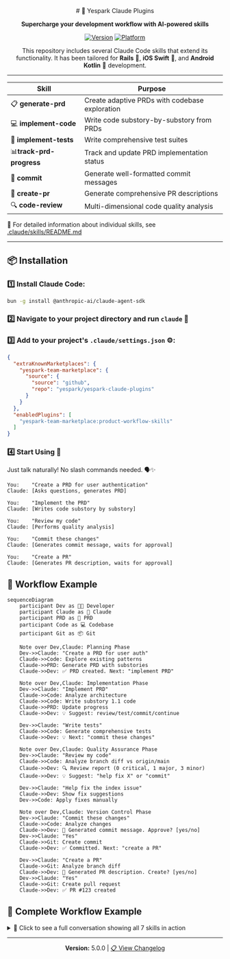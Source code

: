 <div align="center">
  # 🚀 Yespark Claude Plugins

  **Supercharge your development workflow with AI-powered skills**

  [![Version](https://img.shields.io/badge/version-5.0.0-blue.svg)](CHANGELOG.md)
  [![Platform](https://img.shields.io/badge/platform-Rails%20%7C%20iOS%20%7C%20Android-green.svg)](.claude/skills/README.md)

  This repository includes several Claude Code skills that extend its functionality. It has been tailored for **Rails** 💎, **iOS Swift** 🍎, and **Android Kotlin** 🤖 development.
</div>

---

| Skill | Purpose |
|-------|---------|
| 📋 **generate-prd** | Create adaptive PRDs with codebase exploration |
| 💻 **implement-code** | Write code substory-by-substory from PRDs |
| 🧪 **implement-tests** | Write comprehensive test suites |
| 📊**track-prd-progress** | Track and update PRD implementation status |
| 💾 **commit** | Generate well-formatted commit messages |
| 🚀 **create-pr** | Generate comprehensive PR descriptions |
| 🔍 **code-review** | Multi-dimensional code quality analysis |

📖 For detailed information about individual skills, see [.claude/skills/README.md](.claude/skills/README.md)

---

## 📦 Installation

### 1️⃣ Install Claude Code:

```sh
bun -g install @anthropic-ai/claude-agent-sdk
```

### 2️⃣ Navigate to your project directory and run `claude` 🎯

### 3️⃣ Add to your project's `.claude/settings.json` ⚙️:

```json
{
  "extraKnownMarketplaces": {
    "yespark-team-marketplace": {
      "source": {
        "source": "github",
        "repo": "yespark/yespark-claude-plugins"
      }
    }
  },
  "enabledPlugins": [
    "yespark-team-marketplace:product-workflow-skills"
  ]
}
```

### 4️⃣ Start Using 🎉

Just talk naturally! No slash commands needed. 🗣️✨

```
You:    "Create a PRD for user authentication"
Claude: [Asks questions, generates PRD]

You:    "Implement the PRD"
Claude: [Writes code substory by substory]

You:    "Review my code"
Claude: [Performs quality analysis]

You:    "Commit these changes"
Claude: [Generates commit message, waits for approval]

You:    "Create a PR"
Claude: [Generates PR description, waits for approval]
```

## 🔄 Workflow Example

```mermaid
sequenceDiagram
    participant Dev as 👨‍💻 Developer
    participant Claude as 🤖 Claude
    participant PRD as 📄 PRD
    participant Code as 💻 Codebase
    participant Git as 📦 Git

    Note over Dev,Claude: Planning Phase
    Dev->>Claude: "Create a PRD for user auth"
    Claude->>Code: Explore existing patterns
    Claude->>PRD: Generate PRD with substories
    Claude->>Dev: ✅ PRD created. Next: "implement PRD"

    Note over Dev,Claude: Implementation Phase
    Dev->>Claude: "Implement PRD"
    Claude->>Code: Analyze architecture
    Claude->>Code: Write substory 1.1 code
    Claude->>PRD: Update progress
    Claude->>Dev: 💡 Suggest: review/test/commit/continue

    Dev->>Claude: "Write tests"
    Claude->>Code: Generate comprehensive tests
    Claude->>Dev: 💡 Next: "commit these changes"

    Note over Dev,Claude: Quality Assurance Phase
    Dev->>Claude: "Review my code"
    Claude->>Code: Analyze branch diff vs origin/main
    Claude->>Dev: 🔍 Review report (0 critical, 1 major, 3 minor)
    Claude->>Dev: 💡 Suggest: "help fix X" or "commit"

    Dev->>Claude: "Help fix the index issue"
    Claude->>Dev: Show fix suggestions
    Dev->>Code: Apply fixes manually

    Note over Dev,Claude: Version Control Phase
    Dev->>Claude: "Commit these changes"
    Claude->>Code: Analyze changes
    Claude->>Dev: 📝 Generated commit message. Approve? [yes/no]
    Dev->>Claude: "Yes"
    Claude->>Git: Create commit
    Claude->>Dev: ✅ Committed. Next: "create a PR"

    Dev->>Claude: "Create a PR"
    Claude->>Git: Analyze branch diff
    Claude->>Dev: 📝 Generated PR description. Create? [yes/no]
    Dev->>Claude: "Yes"
    Claude->>Git: Create pull request
    Claude->>Dev: ✅ PR #123 created
```

## 📝 Complete Workflow Example

<details>
<summary>💬 Click to see a full conversation showing all 7 skills in action</summary>

<br>

```
You: "I want to build a parking reservation feature"

Claude: [generate-prd activates]
        🔍 Exploring codebase...
        Found: Existing booking patterns in app/services/booking/
        ✨ Detected: FULL mode PRD

        [Asks 15 questions]

        ✅ Created PRD at docs/prds/2024-10-25-parking-reservation.md

        💡 Next: "implement PRD" to start coding

You: "Implement PRD"

Claude: [implement-code activates]
        🔍 Analyzing Rails architecture...
        📋 Implementing substory 1.1: Reservation model...

        ✅ Substory 1.1 complete!

        💡 Next steps:
        - "review my code" - Check quality
        - "write tests" - Add test coverage
        - "commit these changes" - Save progress
        - "continue to 1.2" - Next substory

        What would you like?

You: "Write tests"

Claude: [implement-tests activates]
        🔍 Detected: RSpec + FactoryBot
        ✅ Writing tests...

        📊 Coverage: 78% → 94% (+16%)
        All tests passing ✅

        💡 Next: "commit these changes"

You: "Review my code first"

Claude: [code-review activates]
        📊 Standard Review (247 lines, 8 files)

        ✅ Review complete!
        - 🔴 0 critical
        - 🟠 1 major (missing index)
        - 🟡 3 minor

        💡 Next: "help fix X" or "commit"

You: "Help fix the index issue"

Claude: [Shows fix, you apply it]

You: "Commit these changes"

Claude: [commit activates]
        📊 8 files, 247 lines

        📝 Generated:
        feat(booking): add reservation model with tests
        [Shows message]

        Proceed? [yes/no]

You: "Yes"

Claude: ✅ Committed: a1b2c3d

        💡 Next: "create a PR" or "continue to 1.2"

You: "Create a PR"

Claude: [create-pr activates]
        📝 Generated PR:
        Title: feat(booking): add reservation model
        [Shows description]

        Create? [yes/no]

You: "Yes"

Claude: ✅ PR #123 created!
        🔗 https://github.com/yespark/app/pull/123
```

**Notice:** You control every step. Skills suggest, you decide. 🎮

</details>

---

<div align="center">

**Version:** 5.0.0 | [📋 View Changelog](CHANGELOG.md)

</div>
